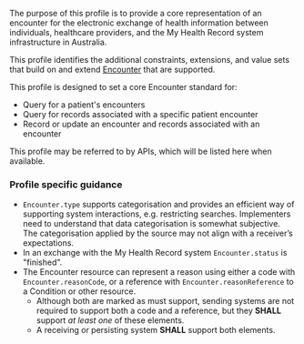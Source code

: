 The purpose of this profile is to provide a core representation of an encounter for the electronic exchange of health information between individuals, healthcare providers, and the My Health Record system infrastructure in Australia.

This profile identifies the additional constraints, extensions, and value sets that build on and extend [Encounter](http://hl7.org/fhir/R4/encounter.html) that are supported. 

This profile is designed to set a core Encounter standard for:
* Query for a patient's encounters
* Query for records associated with a specific patient encounter
* Record or update an encounter and records associated with an encounter

This profile may be referred to by APIs, which will be listed here when available.

### Profile specific guidance
- `Encounter.type` supports categorisation and provides an efficient way of supporting system interactions, e.g. restricting searches. Implementers need to understand that data categorisation is somewhat subjective. The categorisation applied by the source may not align with a receiver’s expectations. 
- In an exchange with the My Health Record system `Encounter.status` is "finished".
- The Encounter resource can represent a reason using either a code with `Encounter.reasonCode`, or a reference with `Encounter.reasonReference` to a Condition or other resource.
  - Although both are marked as must support, sending systems are not required to support both a code and a reference, but they **SHALL** support *at least one* of these elements.
  - A receiving or persisting system **SHALL** support both elements.


